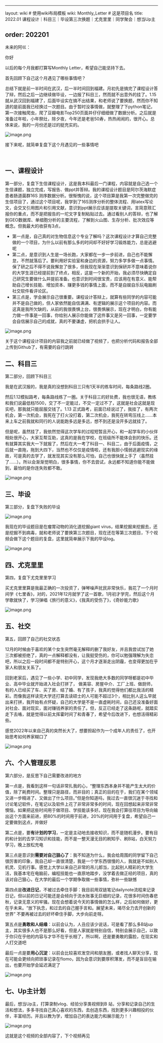 
---
layout: wiki  # 使用wiki布局模板
wiki: Monthly_Letter # 这是项目名
title: 2022.01 课程设计｜科目三｜毕设第三次换题｜尤克里里｜同学聚会｜想当Up主

order: 202201
---


未来的阿巛：

你好

以后的每个月我都打算写Monthly Letter，希望自己能坚持下去。

首先回顾下自己这个月遇见了哪些事情吧？

总结下就是前一半时间在武汉，后一半时间回到福建。月初先是搞完了课程设计答了辩，然后之后一边继续做毕设，一边报了科目三，然而就不出意外的挂了。1.15就从武汉回到福建了，后面毕设实在搞不出结果，和老师说了要换题，然而你不知道的是前面我已经换过一次题目。由于暂时没事情做，就整理了下python笔记，第一次接触爬虫，爬了豆瓣电影Top250页面并仔仔细细做了数据分析。之后就是准备过年啦，小年祭灶，除夕夜，今年还是老爸50寿，热热闹闹的，很开心。总体来说，我的一月份还是过的挺充实的。

![image.png](assets/202201/image-20220206111620-x4c2fh0.png "2022.1月发生的事情")

接下来呢，就简单复盘下这个月遇见的一些事情吧

‍

## 一、课程设计

第一部分，复盘下生信课程设计，这是我本科最后一门课程，内容就是自己选一个生信课题，独立完成，写报告、做ppt并答辩。我的课程设计题目是阿尔茨海默症患者肠道菌群16S 测序数据分析。很惭愧的说，这个项目算是我第一次完整做完的生信项目了，通过这个项目呢，我学到了16S测序分析的整体流程、用latex写论文，会交叉引用图片和引用文献，意识到ppt展示应该是提取关键词，言简意赅汇报你的重点，而不是把报告的一坨文字复制粘贴过去。通过看别人的答辩，也了解到GEO数据库、单细胞分析的主要流程，了解到火山图、生存分析、批次效应等概念。但我最大的收获有3点，

* 第一点是，自己真的对生物信息这个专业了解吗？这次课程设计才算自己完整做的一个项目，为什么以前有那么多的时间却不好好学习锻炼能力，总是逃避呢
* 第二点，是意识到人生是一场长跑，大家都在一步一步前进，自己也不能懈怠，不然就落后了。要利用好实验室和身边的资源，努力多学多做一点事情。保了研之后不得不说我懈怠了很多，但我现在渐渐意识到保研并不意味着说你的大学生涯已经提前到了终点，相反，这是一个新的开始，我必须尽快确定自己研究生要做什么并提前准备。也意识到时间很宝贵，应该用在有意义、能帮助自己增长技能、增加资本、赚更多钱的事情上面，而不是自娱自乐玩电脑刷社交软件看评论区。
* 第三点是，学会展示自己很重要。课程设计答辩上，就算有些同学的内容可能并不是自己做的，但人家依然能自信满满、有逻辑的展示这个项目的内容。而这真是我所欠缺的，从前的我很畏惧上台，很畏惧展示，现在才明白，你有能力做一件事是一回事，你给别人展示你能做了这件事又是另一回事，一定要学会自信展示自己的成就，真的不要谦虚，把机会拱手让人。

![image.png](assets/202201/image-20220206111652-8h236u1.png "课程设计回顾")

关于这个课程设计项目的内容我之前就已经做了视频了，也把分析代码和报告全部上传到Github了，有需要的自行跳转

## 二、科目三

第二部分，回顾下科目三

我是在武汉报的，我是真的没想到科目三只有1天半的练车时间，每条路线2圈。

然后1.12模拟路考，每条路线练了一圈。关于科目三的好处费，我也很无语，教练和我们说最低档1500，交了不一定能过，不交一定过不了，这就是社会这就是现实吧，那我就只能屈服交钱了。1.13 正式路考，前面已经说过了，我挂了，有两次机会，第一次机会，我死在了打火没打着，第二次机会，我死在转弯压线上……本来上车之前我就和同行的人说能跑多远是多远，想不到还是没开多远就挂了。

但是呢，虽然挂了，我依然觉得这次学车的过程短暂且开心，和一起学车的小伙伴相处很开心，大家互帮互助，这真的是我在学校，在班级所不能体会到的快乐。还有就算其实我大一下就报了，然后在大一考了科目一、科目二，由于后面疫情，之后就一直拖，拖到大四下，当然也不仅仅是疫情啦，还有我胆小懦弱逃避现实的缘故，可是真的去学了，就发现其实没有那么可怕，自己也很快就上手了（虽然挂了……）。所以会渐渐觉明白，很多事情，你不去尝试，永远都不知道你能不能做到，最怕的是你连失败都不敢。

![image.png](assets/202201/image-20220206111720-wdluvwi.png "科目三回顾")

## 三、毕设

第三部分，复盘下失败的毕设

![image.png](assets/202201/image-20220206111737-pp0z7hf.png "毕设回顾")

我现在的毕设题目是在瘤胃动物的消化道挖掘giant virus，结果挖掘来挖掘去，还是挖掘不到病毒，就和老师说了要换第三次题目，现在还在等第三次题目，下个视频会做下这个题目的复盘，这里就简单展示下我的毕设log。

![image.png](assets/202201/image-20220206111832-egy5iho.png "毕设log")

## 四、尤克里里

第四，复盘下尤克里里学习

买尤克里里算是我最正确的一次投资了，弹琴噪声扰民非常快乐，我花了一个月时间学《七里香》，对的，2021年12月就学了这一首歌，1月初才学完，然后这个月学歌就快了，学习弹唱《旅行的意义》，《我真的受伤了》，《奇妙能力歌》

![image.png](assets/202201/image-20220206111907-rjjngj9.png "尤克里里回顾")

## 五、社交

第五，回顾了自己的社交状态

12月的时候由于喜欢的某个女生突然毫无解释的删了我好友，并且我尝试加了她三次都被拒绝了，真的一点解释都没有，让我挺受伤的，你可以勉强理解为失恋吧，所以之后一段时间都不是特别开心，这个月才逐渐走出阴霾，也变得更加在乎家人和朋友关系了。

回到老家后，遇见了一些小学、初中同学，发现我绝大多数的同学呀都是初中毕业、高中毕业就开始进入社会打拼了， 做美容、房屋中介、工厂上班、做厨师，有的人已经买了车、买了房、结了婚、有了孩子，我真的觉得他们都比我活的精彩。而像我这样读完大学还打算去读硕士的人可能不超过3个，相比别人这么早就出来打拼，我开始有点怀疑，自己的大学是不是一直虚耗时间，自己还没准备好面对社会、面对现实，面对赚钱养家的责任了。但，反正已经走了这条路呢，就踏实走下去咯，就是觉得以前太挥霍时间了和青春了，希望今后改进下，也想活得精彩些。

感觉2022年以来自己真的突然长大了，想要担起作为一个成年人的责任了，也开始思考如何养家糊口了

![image.png](assets/202201/image-20220206111932-ftdnpvz.png "社交回顾")

## 六、个人管理反思

第六部分，是反思下自己需要改进的地方

第一点是，我看到这样一句话非常扎我的心，“整理东西本身并不能产生太大的价值，除了耗费时间。整理只是路径，而非目的；真正的目的在于，我们在某个领域又进一步精进了、又做出了什么项目。”但是你知道吗，我过去一直很沉迷于寻找和讨论笔记软件，在笔记以及软件上花了非常非常多的时间，现在回想起来非常非常懊恼，如果把这些时间用于做项目、学技能该多好。现在我会打算往项目为导向输出这个方面来前进，把80%的时间用于前进，20%的时间用于复盘，希望自己一定要做到这点，并做好

第二点是，要**有计划的学习**，一定是主动地去接收知识，而不是随机漫步。要有目的和计划的去学习知识和技能，而不是一整天漫无目的刷知乎、刷B站，白天努力学习，晚上放松充电

第三点是意识到**需要对自己狠心了**：我不知道为什么，我会给周围的同学留下自己很厉害的印象，我自己却一直很清楚，我是一个学东西很慢的人，我就是不如别人机灵、见机行事。感觉上大学以来自己非常的吊儿郎当，比起别人精彩的大学生活，我基本宅在电脑前，编程技能也一直原地踏步，没学着去做正经的项目，真的该对自己狠心，在大学的最后一个学期争取做一些事情，弥补一些缺憾

第四点是**改进日记**，不被过去牵住手脚：我目前用双链笔记dailynote流程来记录日记，但以前的日记可能还是会倾向于流水账事无巨细的记录，花很多时间伤春悲秋，记录无意义的牢骚。现在会想着说今天的事情做的怎么样，之后如何做好，更在乎未来。“放下执念，和过去的自己握手言和。展望未来，竭尽全力去开创新的世界” 不要再被过去的好坏牵住手脚，大步向前走呀。

第五点是**勇敢和人结缘**：以前会认为，人丑应该少说话，可是看了那么多B站up主，其实很多人也不是那么好看，但是人家就是特别自信，特别会展示自己，以致于你只在乎他的内容与才华不在乎长相了，所以啊，还是要勇敢的露脸，在现实和人打交道吧

最后一点是要**用心沉淀**：以前会比较喜欢发空间和朋友圈，或者找人聊天分享，现在可能会更倾向把琐事记录在flomo，因为会意识到要厚积薄发，而不是盲目在输出，也要开始学会延迟满足了

![image.png](assets/202201/image-20220206111947-08iq96v.png "个人管理回顾")

## 七、Up主计划

最后，想当Up主，打算录制vlog、经验分享类视频到B 站，分享和记录自己的生活和想法，多多寻找自己真心喜欢的东西，去创造东西，找到更多兴趣相投的伙伴，丰富经历。并且以教为学，增加自己的表达能力和展示能力！！

![image.png](assets/202201/image-20220206112032-xws6d7b.png "想成为学习类Up主，以教为学")

这就是这个视频的全部内容了，下个视频再见

‍
